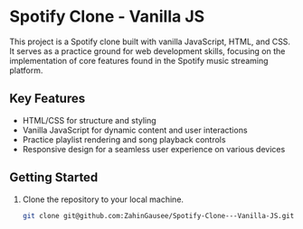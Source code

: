 # Spotify Clone - Vanilla JS

This project is a Spotify clone built with vanilla JavaScript, HTML, and CSS. It serves as a practice ground for web development skills, focusing on the implementation of core features found in the Spotify music streaming platform.

## Key Features

- HTML/CSS for structure and styling
- Vanilla JavaScript for dynamic content and user interactions
- Practice playlist rendering and song playback controls
- Responsive design for a seamless user experience on various devices

## Getting Started

1. Clone the repository to your local machine.

   ```bash
   git clone git@github.com:ZahinGausee/Spotify-Clone---Vanilla-JS.git
